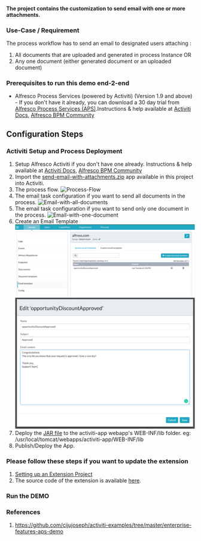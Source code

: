 #### The project contains the customization to send email with one or more attachments.

### Use-Case / Requirement
The process workflow has to send an email to designated users attaching :
1. All documents that are uploaded and generated in process Instance
OR
2. Any one document (either generated document or an uploaded document)


### Prerequisites to run this demo end-2-end

* Alfresco Process Services (powered by Activiti) (Version 1.9 and above) - If you don't have it already, you can download a 30 day trial from [Alfresco Process Services (APS)](https://www.alfresco.com/products/business-process-management/alfresco-activiti).Instructions & help available at [Activiti Docs](http://docs.alfresco.com/activiti/docs/), [Alfresco BPM Community](https://community.alfresco.com/community/bpm)


## Configuration Steps

### Activiti Setup and Process Deployment
1. Setup Alfresco Activiti if you don't have one already. Instructions & help available at [Activiti Docs](http://docs.alfresco.com/activiti/docs/), [Alfresco BPM Community](https://community.alfresco.com/community/bpm)
2. Import the [send-email-with-attachments.zip](resources/send-email-with-attachments.zip) app available in this project into Activiti.
3. The process flow.  ![Process-Flow](resources/Process-Flow.png)
4. The email task configuration if you want to send all documents in the process. ![Email-with-all-documents](resources/Email-with-all-documents.png)
5. The email task configuration if you want to send only one document in the process. ![Email-with-one-document](resources/Email-with-one-document.png)
6. Create an Email Template ![Email-Template-List](resources/Email-Template-List.png)![New-Email-Template](resources/New-Email-Template.png)
6. Deploy the [JAR file](resources/activiti-extension-send-email-with-attachments-1.0-SNAPSHOT.jar) to the activiti-app webapp's WEB-INF/lib folder.
   eg: /usr/local/tomcat/webapps/activiti-app/WEB-INF/lib
7. Publish/Deploy the App.

### Please follow these steps if you want to update the extension
1. [Setting up an Extension Project](https://community.alfresco.com/community/bpm/blog/2016/11/14/activiti-enterprise-developer-series-setting-up-an-extension-project)
2. The source code of the extension is available [here](resources/code).

### Run the DEMO



### References
1. https://github.com/cijujoseph/activiti-examples/tree/master/enterprise-features-aps-demo
